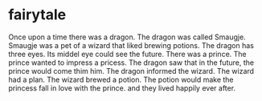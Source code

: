 # fairytale

Once upon a time there was a dragon.
The dragon was called Smaugje.
Smaugje was a pet of a wizard that liked brewing potions.
The dragon has three eyes.
Its middel eye could see the future.
There was a prince.
The prince wanted to impress a pricess.
The dragon saw that in the future, the prince would come thim him.
The dragon informed the wizard.
The wizard had a plan.
The wizard brewed a potion.
The potion would make the princess fall in love with the prince.
and they lived happily ever after.
